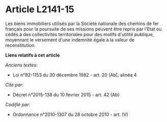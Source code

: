 # Article L2141-15

Les biens immobiliers utilisés par la Société nationale des chemins de fer français pour la poursuite de ses missions peuvent
être repris par l'Etat ou cédés à des collectivités territoriales pour des motifs d'utilité publique, moyennant le versement
d'une indemnité égale à la valeur de reconstitution.

**Liens relatifs à cet article**

_Anciens textes_:

  - Loi n°82-1153 du 30 décembre 1982 - art. 20 (Ab), alinéa 4

_Cité par_:

  - Décret n°2015-138 du 10 février 2015 - art. 42 (Ab)

_Codifié par_:

  - Ordonnance n°2010-1307 du 28 octobre 2010 - art. (V)
